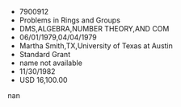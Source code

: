 
* 7900912
* Problems in Rings and Groups
* DMS,ALGEBRA,NUMBER THEORY,AND COM
* 06/01/1979,04/04/1979
* Martha Smith,TX,University of Texas at Austin
* Standard Grant
*   name not available
* 11/30/1982
* USD 16,100.00

nan
